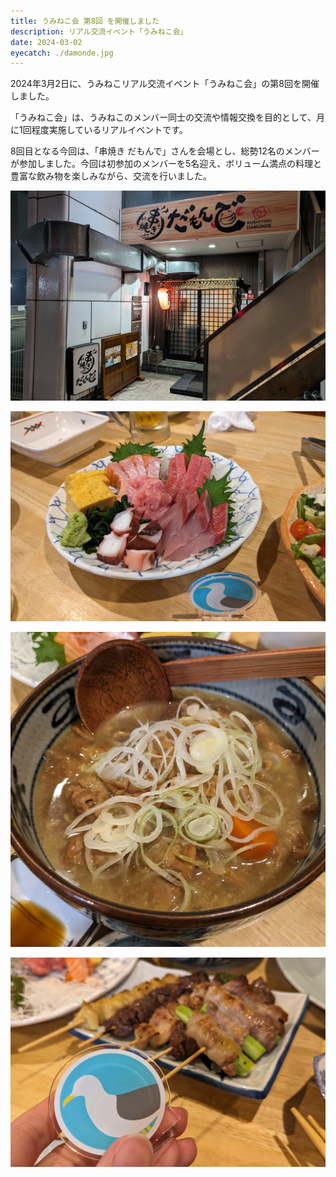 ```yaml
---
title: うみねこ会 第8回 を開催しました
description: リアル交流イベント「うみねこ会」
date: 2024-03-02 
eyecatch: ./damonde.jpg
---
```


2024年3月2日に、うみねこリアル交流イベント「うみねこ会」の第8回を開催しました。

「うみねこ会」は、うみねこのメンバー同士の交流や情報交換を目的として、月に1回程度実施しているリアルイベントです。

8回目となる今回は、「串焼き だもんで」さんを会場とし、総勢12名のメンバーが参加しました。今回は初参加のメンバーを5名迎え、ボリューム満点の料理と豊富な飲み物を楽しみながら、交流を行いました。

![](damonde.jpg)

![](fish.jpg)

![](motsu.jpg)

![](kushi.jpg)
